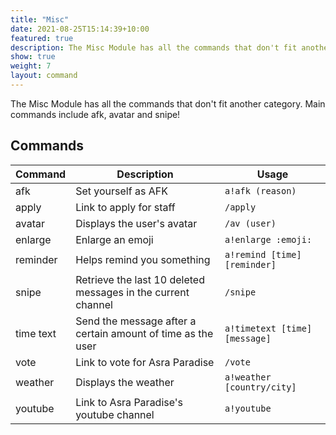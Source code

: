 ```yaml
---
title: "Misc"
date: 2021-08-25T15:14:39+10:00
featured: true
description: The Misc Module has all the commands that don't fit another category. Main commands include afk, avatar and snipe!
show: true
weight: 7
layout: command
---
```


The Misc Module has all the commands that don't fit another category. Main commands include afk, avatar and snipe!

## Commands

| Command   | Description                                                   | Usage                         |
| --------- | ------------------------------------------------------------- | ----------------------------- |
| afk       | Set yourself as AFK                                           | `a!afk (reason)`              |
| apply     | Link to apply for staff                                       | `/apply`                      |
| avatar    | Displays the user's avatar                                    | `/av (user)`                  |
| enlarge   | Enlarge an emoji                                              | `a!enlarge :emoji:`           |
| reminder  | Helps remind you something                                    | `a!remind [time] [reminder]`  |
| snipe     | Retrieve the last 10 deleted messages in the current channel  | `/snipe`                      |
| time text | Send the message after a certain amount of time as the user   | `a!timetext [time] [message]` |
| vote      | Link to vote for Asra Paradise                                | `/vote`                       |
| weather   | Displays the weather                                          | `a!weather [country/city]`    |
| youtube   | Link to Asra Paradise's youtube channel                       | `a!youtube`                   |
